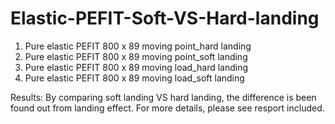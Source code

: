 # Elastic-PEFIT-Soft-VS-Hard-landing

1. Pure elastic PEFIT 800 x 89 moving point_hard landing
2. Pure elastic PEFIT 800 x 89 moving point_soft landing
3. Pure elastic PEFIT 800 x 89 moving load_hard landing
4. Pure elastic PEFIT 800 x 89 moving load_soft landing

Results: By comparing soft landing VS hard landing, the difference is been found out from landing effect. For more details, please see resport included.
